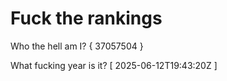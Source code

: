 # Fuck the rankings

Who the hell am I?
{ 37057504 }

What fucking year is it?
[ 2025-06-12T19:43:20Z ]
